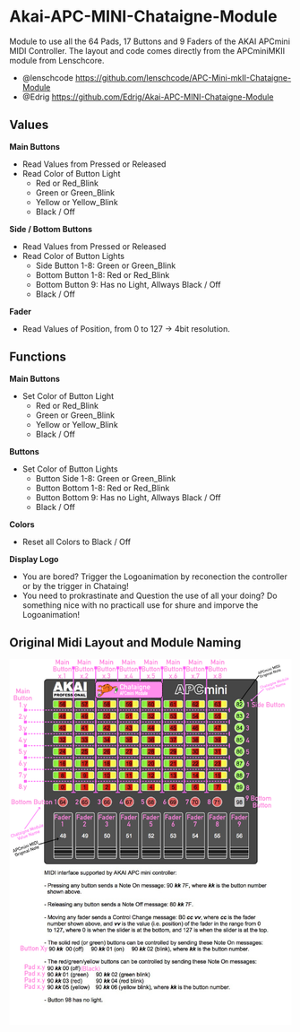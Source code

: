 # Akai-APC-MINI-Chataigne-Module
Module to use all the 64 Pads, 17 Buttons and 9 Faders of the AKAI APCmini MIDI Controller.
The layout and code comes directly from the APCminiMKII module from Lenschcore.

- @lenschcode https://github.com/lenschcode/APC-Mini-mkII-Chataigne-Module
- @Edrig https://github.com/Edrig/Akai-APC-MINI-Chataigne-Module

## Values
**Main Buttons**
- Read Values from Pressed or Released
- Read Color of Button Light
  + Red or Red_Blink
  + Green or Green_Blink
  + Yellow or Yellow_Blink
  + Black / Off


**Side / Bottom Buttons**
- Read Values from Pressed or Released
- Read Color of Button Lights
  + Side Button 1-8: Green or Green_Blink
  + Bottom Button 1-8: Red or Red_Blink
  + Bottom Button 9: Has no Light, Allways Black / Off
  + Black / Off


**Fader**
- Read Values of Position, from 0 to 127 -> 4bit resolution.


## Functions

**Main Buttons**
- Set Color of Button Light
  + Red or Red_Blink
  + Green or Green_Blink
  + Yellow or Yellow_Blink
  + Black / Off


**Buttons**
- Set Color of Button Lights
  + Button Side 1-8: Green or Green_Blink
  + Button Bottom 1-8: Red or Red_Blink
  + Button Bottom 9: Has no Light, Allways Black / Off
  + Black / Off

**Colors**
- Reset all Colors to Black / Off

**Display Logo**
- You are bored? Trigger the Logoanimation by reconection the controller or by the trigger in Chataing!
- You need to prokrastinate and Question the use of all your doing? Do something nice with no practicall use for shure and imporve the Logoanimation!

## Original Midi Layout and Module Naming
![hell](https://github.com/Polofiziert/AKAI-APCmini-ChataigneModule/blob/main/APCmini_Chataigne_Module.png)
